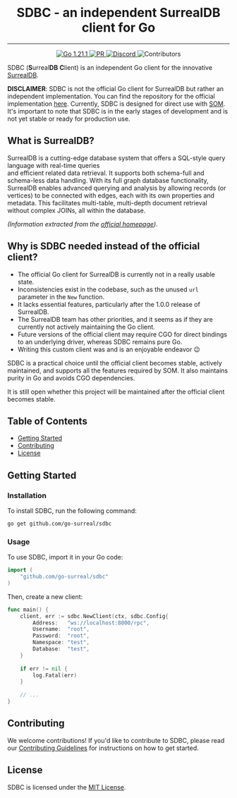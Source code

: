 <br>

<div align="center">
    <h1>SDBC - an independent SurrealDB client for Go</h1>
</div>

<hr />

<p align="center">
  <a href="https://go.dev/doc/devel/release">
    <img src="https://img.shields.io/badge/go-1.21.1-informational" alt="Go 1.21.1">
  </a>
  <a href="https://github.com/go-surreal/sdbc/actions/workflows/pull_request.yml">
    <img src="https://github.com/go-surreal/sdbc/actions/workflows/pull_request.yml/badge.svg" alt="PR">
  </a>
  <a href="https://discord.gg/surrealdb">
    <img src="https://img.shields.io/discord/902568124350599239?label=discord&color=5a66f6" alt="Discord">
  </a>
  <img src="https://img.shields.io/github/contributors/go-surreal/sdbc" alt="Contributors">
</p>

SDBC (**S**urreal**DB** **C**lient) is an independent Go client for the innovative [SurrealDB](https://surrealdb.com/).

**DISCLAIMER**: SDBC is not the official Go client for SurrealDB but rather an independent implementation.
You can find the repository for the official implementation [here](https://github.com/surrealdb/surrealdb-go).
Currently, SDBC is designed for direct use with [SOM](https://github.com/go-surreal/som).
It's important to note that SDBC is in the early stages of development and is not yet stable or ready for production use.

## What is SurrealDB?

SurrealDB is a cutting-edge database system that offers a SQL-style query language with real-time queries  
and efficient related data retrieval. It supports both schema-full and schema-less data handling.
With its full graph database functionality, SurrealDB enables advanced querying and analysis by allowing 
records (or vertices) to be connected with edges, each with its own properties and metadata. 
This facilitates multi-table, multi-depth document retrieval without complex JOINs, all within the database.

*(Information extracted from the [official homepage](https://surrealdb.com))*.

## Why is SDBC needed instead of the official client?

- The official Go client for SurrealDB is currently not in a really usable state.
- Inconsistencies exist in the codebase, such as the unused `url` parameter in the `New` function.
- It lacks essential features, particularly after the 1.0.0 release of SurrealDB.
- The SurrealDB team has other priorities, and it seems as if they are currently not actively maintaining the Go client.
- Future versions of the official client may require CGO for direct bindings to an underlying driver, whereas SDBC remains pure Go.
- Writing this custom client was and is an enjoyable endeavor 😉

SDBC is a practical choice until the official client becomes stable, actively maintained, and supports
all the features required by SOM. It also maintains purity in Go and avoids CGO dependencies.

It is still open whether this project will be maintained after the official client becomes stable.

## Table of Contents

- [Getting Started](#getting-started)
- [Contributing](#contributing)
- [License](#license)

## Getting Started

### Installation

To install SDBC, run the following command:

```bash
go get github.com/go-surreal/sdbc
```

### Usage

To use SDBC, import it in your Go code:

```go
import (
	"github.com/go-surreal/sdbc"
)
```

Then, create a new client:

```go
func main() {
	client, err := sdbc.NewClient(ctx, sdbc.Config{
		Address:   "ws://localhost:8000/rpc", 
		Username:  "root", 
		Password:  "root", 
		Namespace: "test",
		Database:  "test",
	}
	
	if err != nil {
        log.Fatal(err)
    }
		
    // ...
}
```

## Contributing

We welcome contributions! If you'd like to contribute to SDBC, please read our
[Contributing Guidelines](https://github.com/go-surreal/sdbc/blob/main/CONTRIBUTING.md) 
for instructions on how to get started.

## License

SDBC is licensed under the [MIT License](LICENSE).
